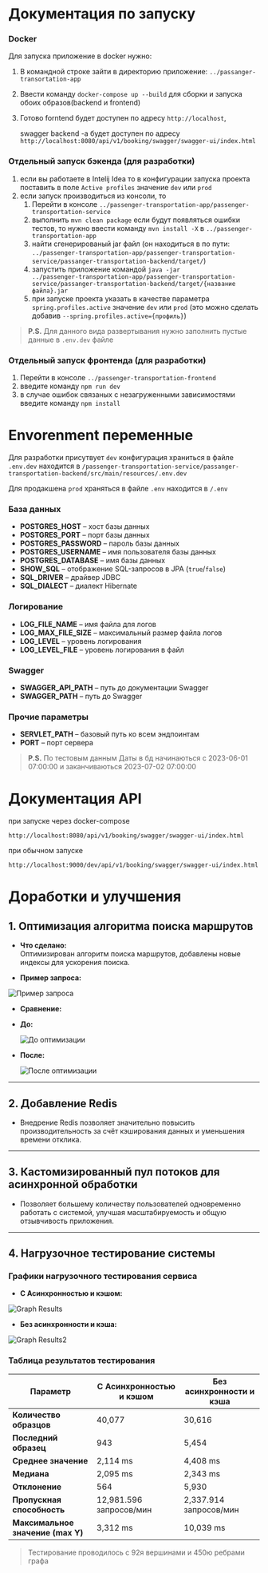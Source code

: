 # Документация по запуску
###  Docker
Для запуска приложение в docker нужно:
  1. В командной строке зайти в директорию приложение:
  <code>../passanger-transortation-app</code>
  
  2. Ввести команду <code>docker-compose up --build</code> для сборки и запуска обоих образов(backend и frontend)

  3. Готово forntend будет доступен по адресу <code>http://localhost</code>,
     <br>
     
     swagger backend -a будет доступен по адресу  <code>http://localhost:8080/api/v1/booking/swagger/swagger-ui/index.html</code>
### Отдельный запуск бэкенда (для разработки)
  1. если вы работаете в Intelij Idea то в конфигурации запуска проекта поставить в поле <code>Active profiles</code> значение <code>dev</code> или <code>prod</code> 
  2. если запуск производиться из консоли, то
      1. Перейти в консоле <code>../passenger-transportation-app/passenger-transportation-service</code>
      2. выполнить <code>mvn clean package</code> если будут появляться ошибки тестов, то нужно ввести команду <code>mvn install -X</code> в <code>../passenger-transportation-app</code>
      3. найти сгенерированый jar файл (он находиться в по пути: <code>../passenger-transportation-app/passenger-transportation-service/passanger-transportation-backend/target/</code>)
      4. запустить приложение командой  <code>java -jar ../passenger-transportation-app/passenger-transportation-service/passanger-transportation-backend/target/{название файла}.jar</code>
      5.  при запуске проекта указать в качестве параметра  <code>spring.profiles.active</code> значение <code>dev</code> или <code>prod</code> (это можно сделать добавив <code>--spring.profiles.active={профиль}</code>)
  
  > **P.S.** Для данного вида развертывания нужно заполнить пустые данные в <code>.env.dev</code> файле

### Отдельный запуск фронтенда (для разработки)
  1. Перейти в консоле  <code>../passenger-transportation-frontend </code>
  2. введите команду  <code>npm run dev </code>
  3. в случае ошибок связаных с незагруженными зависимостями введите команду  <code>npm install</code>

# Envorenment переменные
Для разработки присутвует <code>dev</code> конфигурация храниться в файле <code>.env.dev</code> находится в <code>/passenger-transportation-service/passanger-transportation-backend/src/main/resources/.env.dev</code>
<br>

Для продакшена <code>prod</code> храняться в файле <code>.env</code> находится в <code>/.env</code>

### База данных
- **POSTGRES_HOST** – хост базы данных
- **POSTGRES_PORT** – порт базы данных
- **POSTGRES_PASSWORD** – пароль базы данных
- **POSTGRES_USERNAME** – имя пользователя базы данных
- **POSTGRES_DATABASE** – имя базы данных
- **SHOW_SQL** – отображение SQL-запросов в JPA (`true`/`false`)
- **SQL_DRIVER** – драйвер JDBC
- **SQL_DIALECT** – диалект Hibernate

### Логирование
- **LOG_FILE_NAME** – имя файла для логов
- **LOG_MAX_FILE_SIZE** – максимальный размер файла логов
- **LOG_LEVEL** – уровень логирования
- **LOG_LEVEL_FILE** – уровень логирования в файл

### Swagger
- **SWAGGER_API_PATH** – путь до документации Swagger
- **SWAGGER_PATH** – путь до Swagger

### Прочие параметры
- **SERVLET_PATH** – базовый путь ко всем эндпоинтам
- **PORT** – порт сервера

    
> **P.S.** По тестовым данным
Даты в бд начинаються с 2023-06-01 07:00:00 и заканчиваються 2023-07-02 07:00:00

# Документация API 

 при запуске через docker-compose
 ```
 http://localhost:8080/api/v1/booking/swagger/swagger-ui/index.html
```
 при обычном запуске 
 ```
 http://localhost:9000/dev/api/v1/booking/swagger/swagger-ui/index.html
```
# Доработки и улучшения

## 1. Оптимизация алгоритма поиска маршрутов

- **Что сделано:**  
Оптимизирован алгоритм поиска маршрутов, добавлены новые индексы для ускорения поиска.

- **Пример запроса:**

![Пример запроса](https://github.com/user-attachments/assets/2a0b4e9a-d363-4480-871c-365bd98f62fb)

- **Сравнение:**

- **До:**

  ![До оптимизации](https://github.com/user-attachments/assets/060a10a5-5ee1-42e3-a270-b0b38b99b6ef)

- **После:**

  ![После оптимизации](https://github.com/user-attachments/assets/919f5eb2-0284-41e3-94ea-62edba3801e0)

---

## 2. Добавление Redis

- Внедрение Redis позволяет значительно повысить производительность за счёт кэширования данных и уменьшения времени отклика.

---

## 3. Кастомизированный пул потоков для асинхронной обработки

- Позволяет большему количеству пользователей одновременно работать с системой, улучшая масштабируемость и общую отзывчивость приложения.

---

## 4. Нагрузочное тестирование системы

### Графики нагрузочного тестирования сервиса

- **С Асинхронностью и кэшом:**

![Graph Results](https://github.com/user-attachments/assets/e31cf64f-f8fd-416c-84a6-c17ae1a439d4)

- **Без асинхронности и кэша:**

![Graph Results2](https://github.com/user-attachments/assets/de59ddeb-925e-4ade-be2d-0c0c106226e5)

### Таблица результатов тестирования

| **Параметр**                         | **С Асинхронностью и кэшом**            | **Без асинхронности и кэша**           |
|--------------------------------------|-----------------------------------|----------------------------------|
| **Количество образцов**              | 40,077                            | 30,616                           |
| **Последний образец**                | 943                               | 5,454                            |
| **Среднее значение**                 | 2,114 ms                          | 4,408 ms                         |
| **Медиана**                          | 2,095 ms                          | 2,343 ms                         |
| **Отклонение**                       | 564                            | 5,930                        |
| **Пропускная способность**           | 12,981.596 запросов/мин           | 2,337.914 запросов/мин           |
| **Максимальное значение (max Y)**    | 3,312 ms                          | 10,039 ms                        |

>  Тестирование проводилось с 92я вершинами и 450ю ребрами графа 
